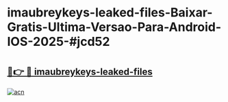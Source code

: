 # imaubreykeys-leaked-files-Baixar-Gratis-Ultima-Versao-Para-Android-IOS-2025-#jcd52

# <h2><a href="https://ainizakaria.my?title=imaubreykeys-leaked-files&ref=24M">🔗👉 🔴 imaubreykeys-leaked-files</a></h2>

[![acn](https://github.com/user-attachments/assets/0f9c940e-d8b0-45ae-aac7-cd30a18b3e1c)](https://ainizakaria.my?title=imaubreykeys-leaked-files&ref=24M)

